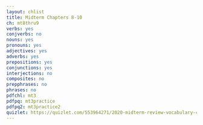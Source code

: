 ```yaml
---
layout: chlist
title: Midterm Chapters 8-10
ch: mt8thru9
verbs: yes
conjverbs: no
nouns: yes
pronouns: yes
adjectives: yes
adverbs: yes
prepositions: yes
conjunctions: yes
interjections: no
composites: no
prepphrases: no
phrases: no
pdfchl: mt3
pdfpq: mt3practice
pdfpq2: mt3practice2
quizlet: https://quizlet.com/553964271/2020-midterm-review-vocabulary-chs-8-9-flash-cards/
---
```


